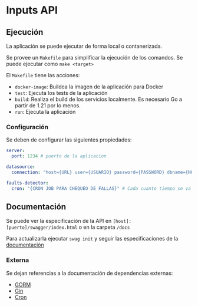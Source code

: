 # Inputs API

## Ejecución
La aplicación se puede ejecutar de forma local o contanerizada. 

Se provee un  `Makefile` para simplificar la ejecución de los comandos. Se puede ejecutar como `make <target>`

El `Makefile` tiene las acciones:
* `docker-image`: Buildea la imagen de la aplicación para Docker
* `test`: Ejecuta los tests de la aplicación
* `build`: Realiza el build de los servicios localmente. Es necesario Go a partir de 1.21 por lo menos.
* `run`: Ejecuta la aplicación

### Configuración
Se deben de configurar las siguientes propiedades:

```yaml
server:
  port: 1234 # puerto de la aplicacion

datasource:
  connection: "host={URL} user={USUARIO} password={PASSWORD} dbname={NOMBRE DE DB} port={PUERTO DE DB}"

faults-detector:
  cron: "{CRON JOB PARA CHEQUEO DE FALLAS}" # Cada cuanto tiempo se va a realizar el chequeo de errores
```

## Documentación

Se puede ver la especificación de la API en `[host]:[puerto]/swagger/index.html` o en la carpeta `/docs`

Para actualizarla ejecutar `swag init` y seguir las especificaciones de la [documentación](https://github.com/swaggo/swag#api-operation)

### Externa

Se dejan referencias a la documentación de dependencias externas:
* [GORM](https://gorm.io/docs/index.html)
* [Gin](https://gin-gonic.com/docs/)
* [Cron](https://pkg.go.dev/github.com/robfig/cron)